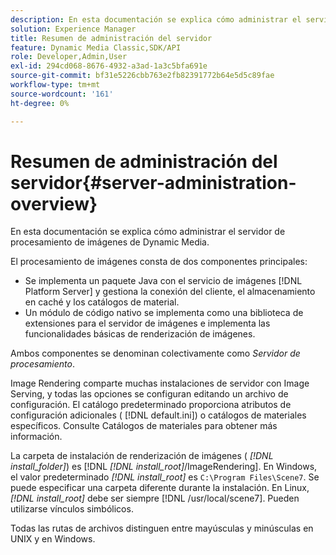 ```yaml
---
description: En esta documentación se explica cómo administrar el servidor de procesamiento de imágenes de Dynamic Media.
solution: Experience Manager
title: Resumen de administración del servidor
feature: Dynamic Media Classic,SDK/API
role: Developer,Admin,User
exl-id: 294cd068-8676-4932-a3ad-1a3c5bfa691e
source-git-commit: bf31e5226cbb763e2fb82391772b64e5d5c89fae
workflow-type: tm+mt
source-wordcount: '161'
ht-degree: 0%

---
```


# Resumen de administración del servidor{#server-administration-overview}

En esta documentación se explica cómo administrar el servidor de procesamiento de imágenes de Dynamic Media.

El procesamiento de imágenes consta de dos componentes principales:

* Se implementa un paquete Java con el servicio de imágenes [!DNL Platform Server] y gestiona la conexión del cliente, el almacenamiento en caché y los catálogos de material.
* Un módulo de código nativo se implementa como una biblioteca de extensiones para el servidor de imágenes e implementa las funcionalidades básicas de renderización de imágenes.

Ambos componentes se denominan colectivamente como *Servidor de procesamiento*.

Image Rendering comparte muchas instalaciones de servidor con Image Serving, y todas las opciones se configuran editando un archivo de configuración. El catálogo predeterminado proporciona atributos de configuración adicionales ( [!DNL default.ini]) o catálogos de materiales específicos. Consulte Catálogos de materiales para obtener más información.

La carpeta de instalación de renderización de imágenes ( *[!DNL install_folder]*) es [!DNL *[!DNL install_root]*/ImageRendering]. En Windows, el valor predeterminado *[!DNL install_root]* es `C:\Program Files\Scene7`. Se puede especificar una carpeta diferente durante la instalación. En Linux, *[!DNL install_root]* debe ser siempre [!DNL /usr/local/scene7]. Pueden utilizarse vínculos simbólicos.

Todas las rutas de archivos distinguen entre mayúsculas y minúsculas en UNIX y en Windows.
